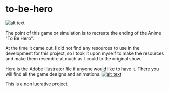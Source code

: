 # to-be-hero
![alt text](https://media.giphy.com/media/3o6fJcw32SQg7kP3tC/giphy.gif)

The point of this game or simulation is to recreate the ending of the Anime "To Be Hero".

At the time it came out, I did not find any resources to use in the development for this project, so I took it upon myself to make the resources and make them resemble at much as I could to the original show.


Here is the Adobe Illustrator file if anyone would like to have it. There you will find all the game designs and animations.
[![alt text](https://user-images.githubusercontent.com/9208418/33301748-dcf313a8-d3f7-11e7-9f7c-54a286436a09.png)]()


This is a non lucrative project.

